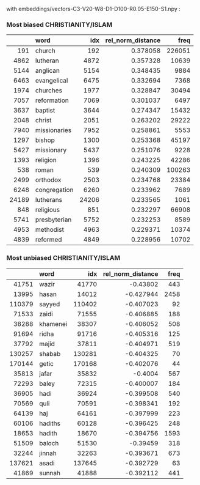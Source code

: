 with embeddings/vectors-C3-V20-W8-D1-D100-R0.05-E150-S1.npy :
 
### Most biased CHRISTIANITY/ISLAM 
 |       | word         |   idx |   rel_norm_distance |   freq |
|------:|:-------------|------:|--------------------:|-------:|
|   191 | church       |   192 |            0.378058 | 226051 |
|  4862 | lutheran     |  4872 |            0.357328 |  10639 |
|  5144 | anglican     |  5154 |            0.348435 |   9884 |
|  6463 | evangelical  |  6475 |            0.332694 |   7368 |
|  1974 | churches     |  1977 |            0.328847 |  30494 |
|  7057 | reformation  |  7069 |            0.301037 |   6497 |
|  3637 | baptist      |  3644 |            0.274347 |  15432 |
|  2048 | christ       |  2051 |            0.263202 |  29222 |
|  7940 | missionaries |  7952 |            0.258861 |   5553 |
|  1297 | bishop       |  1300 |            0.253368 |  45197 |
|  5427 | missionary   |  5437 |            0.251076 |   9228 |
|  1393 | religion     |  1396 |            0.243225 |  42286 |
|   538 | roman        |   539 |            0.240309 | 100263 |
|  2499 | orthodox     |  2503 |            0.234768 |  23384 |
|  6248 | congregation |  6260 |            0.233962 |   7689 |
| 24189 | lutherans    | 24206 |            0.233565 |   1061 |
|   848 | religious    |   851 |            0.232297 |  66908 |
|  5741 | presbyterian |  5752 |            0.232253 |   8589 |
|  4953 | methodist    |  4963 |            0.229371 |  10374 |
|  4839 | reformed     |  4849 |            0.228956 |  10702 | 
### Most unbiased CHRISTIANITY/ISLAM 
 |        | word     |    idx |   rel_norm_distance |   freq |
|-------:|:---------|-------:|--------------------:|-------:|
|  41751 | wazir    |  41770 |           -0.43802  |    443 |
|  13995 | hasan    |  14012 |           -0.427944 |   2458 |
| 110379 | sayyed   | 110402 |           -0.407023 |     92 |
|  71533 | zaidi    |  71555 |           -0.406885 |    188 |
|  38288 | khamenei |  38307 |           -0.406052 |    508 |
|  91694 | ridha    |  91716 |           -0.405316 |    125 |
|  37792 | majid    |  37811 |           -0.404971 |    519 |
| 130257 | shabab   | 130281 |           -0.404325 |     70 |
| 170144 | getic    | 170168 |           -0.402076 |     44 |
|  35813 | jafar    |  35832 |           -0.4004   |    567 |
|  72293 | baley    |  72315 |           -0.400007 |    184 |
|  36905 | hadi     |  36924 |           -0.399508 |    540 |
|  70569 | quli     |  70591 |           -0.398341 |    192 |
|  64139 | haj      |  64161 |           -0.397999 |    223 |
|  60106 | hadiths  |  60128 |           -0.396425 |    248 |
|  18653 | hadith   |  18670 |           -0.394756 |   1593 |
|  51509 | baloch   |  51530 |           -0.39459  |    318 |
|  32244 | jinnah   |  32263 |           -0.393671 |    673 |
| 137621 | asadi    | 137645 |           -0.392729 |     63 |
|  41869 | sunnah   |  41888 |           -0.392112 |    441 |
